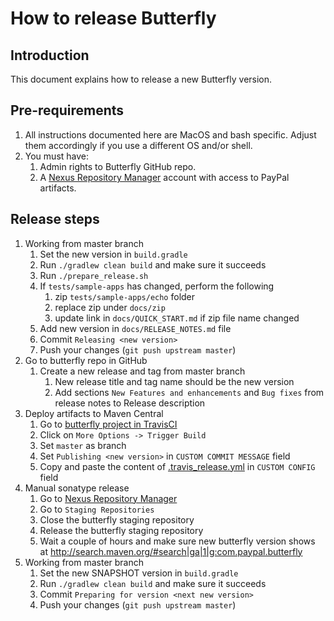 # How to release Butterfly

## Introduction

This document explains how to release a new Butterfly version.

## Pre-requirements

1. All instructions documented here are MacOS and bash specific. Adjust them accordingly if you use a different OS and/or shell.
1. You must have:
   1. Admin rights to Butterfly GitHub repo.
   1. A [Nexus Repository Manager](https://oss.sonatype.org/#welcome) account with access to PayPal artifacts.

## Release steps

1. Working from master branch
   1. Set the new version in `build.gradle`
   1. Run `./gradlew clean build` and make sure it succeeds
   1. Run `./prepare_release.sh`
   1. If `tests/sample-apps` has changed, perform the following
      1. zip `tests/sample-apps/echo` folder
      1. replace zip under `docs/zip`
      1. update link in `docs/QUICK_START.md` if zip file name changed
   1. Add new version in `docs/RELEASE_NOTES.md` file
   1. Commit `Releasing <new version>`
   1. Push your changes (`git push upstream master`)
1. Go to butterfly repo in GitHub
   1. Create a new release and tag from master branch
      1. New release title and tag name should be the new version
      1. Add sections `New Features and enhancements` and `Bug fixes` from release notes to Release description
1. Deploy artifacts to Maven Central
   1. Go to [butterfly project in TravisCI](https://travis-ci.com/github/paypal/butterfly)
   1. Click on `More Options -> Trigger Build`
   1. Set `master` as branch
   1. Set `Publishing <new version>` in `CUSTOM COMMIT MESSAGE` field
   1. Copy and paste the content of [.travis_release.yml](.travis_release.yml) in `CUSTOM CONFIG` field
1. Manual sonatype release
   1. Go to [Nexus Repository Manager](https://oss.sonatype.org/#welcome)
   1. Go to `Staging Repositories`
   1. Close the butterfly staging repository
   1. Release the butterfly staging repository
   1. Wait a couple of hours and make sure new butterfly version shows at http://search.maven.org/#search|ga|1|g:com.paypal.butterfly
1. Working from master branch
   1. Set the new SNAPSHOT version in `build.gradle`
   1. Run `./gradlew clean build` and make sure it succeeds
   1. Commit `Preparing for version <next new version>`
   1. Push your changes (`git push upstream master`)